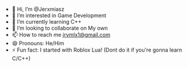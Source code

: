 - 👋 Hi, I’m @Jerxmiasz
- 👀 I’m interested in Game Development
- 🌱 I’m currently learning C++
- 💞️ I’m looking to collaborate on My own
- 📫 How to reach me jrvmlx1@gmail.com
- 😄 Pronouns: He/Him
- ⚡ Fun fact: I started with Roblox Lua! (Dont do it if you're gonna learn C/C++)

